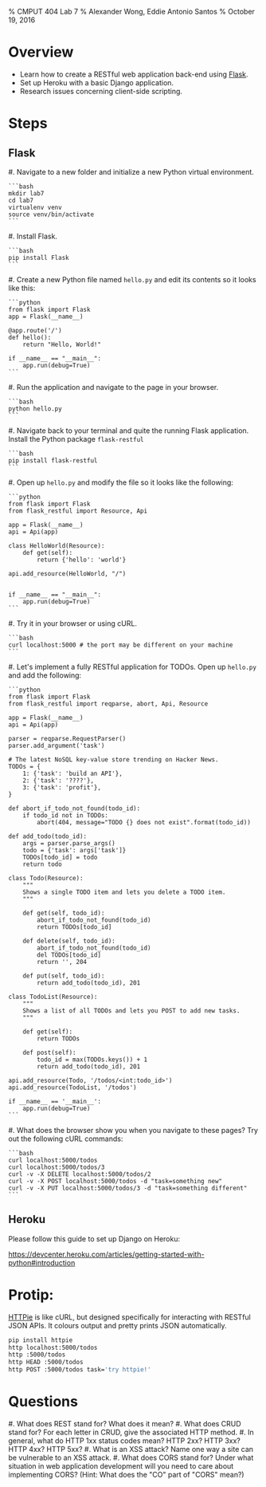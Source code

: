 % CMPUT 404 Lab 7
% Alexander Wong, Eddie Antonio Santos
% October 19, 2016

# Overview

 - Learn how to create a RESTful web application back-end using [Flask].
 - Set up Heroku with a basic Django application.
 - Research issues concerning client-side scripting.

[Flask]: http://flask.pocoo.org/

# Steps

## Flask

 #. Navigate to a new folder and initialize a new Python virtual
    environment.

    ```bash
    mkdir lab7
    cd lab7
    virtualenv venv
    source venv/bin/activate
    ```

 #. Install Flask.

    ```bash
    pip install Flask
    ```

 #. Create a new Python file named `hello.py` and edit its contents so
    it looks like this:

    ```python
    from flask import Flask
    app = Flask(__name__)

    @app.route('/')
    def hello():
        return "Hello, World!"

    if __name__ == "__main__":
        app.run(debug=True)
    ```

 #. Run the application and navigate to the page in your browser.

    ```bash
    python hello.py
    ```

 #. Navigate back to your terminal and quite the running Flask
 application. Install the Python package `flask-restful`

    ```bash
    pip install flask-restful
    ```

 #. Open up `hello.py` and modify the file so it looks like the
    following:

    ```python
    from flask import Flask
    from flask_restful import Resource, Api

    app = Flask(__name__)
    api = Api(app)

    class HelloWorld(Resource):
        def get(self):
            return {'hello': 'world'}

    api.add_resource(HelloWorld, "/")


    if __name__ == "__main__":
        app.run(debug=True)
    ```

 #. Try it in your browser or using cURL.

    ```bash
    curl localhost:5000 # the port may be different on your machine
    ```

 #. Let's implement a fully RESTful application for TODOs. Open up
    `hello.py` and add the following:

    ```python
    from flask import Flask
    from flask_restful import reqparse, abort, Api, Resource

    app = Flask(__name__)
    api = Api(app)

    parser = reqparse.RequestParser()
    parser.add_argument('task')

    # The latest NoSQL key-value store trending on Hacker News.
    TODOs = {
        1: {'task': 'build an API'},
        2: {'task': '????'},
        3: {'task': 'profit'},
    }

    def abort_if_todo_not_found(todo_id):
        if todo_id not in TODOs:
            abort(404, message="TODO {} does not exist".format(todo_id))

    def add_todo(todo_id):
        args = parser.parse_args()
        todo = {'task': args['task']}
        TODOs[todo_id] = todo
        return todo

    class Todo(Resource):
        """
        Shows a single TODO item and lets you delete a TODO item.
        """

        def get(self, todo_id):
            abort_if_todo_not_found(todo_id)
            return TODOs[todo_id]

        def delete(self, todo_id):
            abort_if_todo_not_found(todo_id)
            del TODOs[todo_id]
            return '', 204

        def put(self, todo_id):
            return add_todo(todo_id), 201

    class TodoList(Resource):
        """
        Shows a list of all TODOs and lets you POST to add new tasks.
        """

        def get(self):
            return TODOs

        def post(self):
            todo_id = max(TODOs.keys()) + 1
            return add_todo(todo_id), 201

    api.add_resource(Todo, '/todos/<int:todo_id>')
    api.add_resource(TodoList, '/todos')

    if __name__ == '__main__':
        app.run(debug=True)
    ```

 #. What does the browser show you when you navigate to these pages? Try
    out the following cURL commands:

    ```bash
    curl localhost:5000/todos
    curl localhost:5000/todos/3
    curl -v -X DELETE localhost:5000/todos/2
    curl -v -X POST localhost:5000/todos -d "task=something new"
    curl -v -X PUT localhost:5000/todos/3 -d "task=something different"
    ```

## Heroku

Please follow this guide to set up Django on Heroku:

<https://devcenter.heroku.com/articles/getting-started-with-python#introduction>


# Protip:

[HTTPie] is like cURL, but designed specifically for interacting with
RESTful JSON APIs. It colours output and pretty prints JSON
automatically.

```bash
pip install httpie
http localhost:5000/todos
http :5000/todos
http HEAD :5000/todos
http POST :5000/todos task='try httpie!'
```

[HTTPie]: https://httpie.org


# Questions

 #. What does REST stand for? What does it mean?
 #. What does CRUD stand for? For each letter in CRUD, give the
    associated HTTP method.
 #. In general, what do HTTP 1xx status codes mean? HTTP 2xx? HTTP 3xx?
    HTTP 4xx? HTTP 5xx?
 #. What is an XSS attack? Name one way a site can be vulnerable to an
    XSS attack.
 #. What does CORS stand for? Under what situation in web application
    development will you need to care about implementing CORS? (Hint:
    What does the "CO" part of "CORS" mean?)
